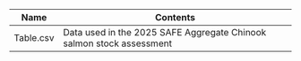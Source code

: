 |Name|Contents|
|----|--------|
|Table.csv|Data used in the 2025 SAFE Aggregate Chinook salmon stock assessment|
